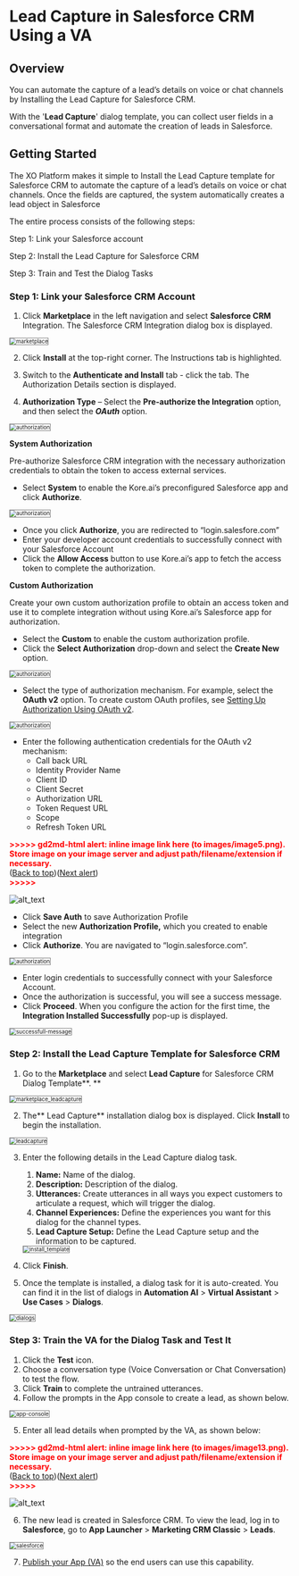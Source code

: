 # Lead Capture in Salesforce CRM Using a VA

## Overview

You can automate the capture of a lead’s details on voice or chat channels by Installing the Lead Capture for Salesforce CRM. 

With the '**Lead Capture**' dialog template, you can collect user fields in a conversational format and automate the creation of leads in Salesforce.

## Getting Started

The XO Platform makes it simple to Install the Lead Capture template for Salesforce CRM to automate the capture of a lead’s details on voice or chat channels. Once the fields are captured, the system automatically creates a lead object in Salesforce

The entire process consists of the following steps:

Step 1: Link your Salesforce account

Step 2: Install the Lead Capture for Salesforce CRM

Step 3: Train and Test the Dialog Tasks

### Step 1: Link your Salesforce CRM Account

1. Click **Marketplace** in the left navigation and select **Salesforce CRM** Integration. The Salesforce CRM Integration dialog box is displayed. 
<img src="../image/marketplace_salesforce.png" alt="marketplace" title="marketplace" style="border: 1px solid gray; zoom:70%;">

2. Click **Install** at the top-right corner. The Instructions tab is highlighted. 

3. Switch to the **Authenticate and Install** tab - click the tab. The Authorization Details section is displayed.
4. **Authorization Type** – Select the **Pre-authorize the Integration** option, and then select the **_OAuth_** option. 
<img src="../image/authorization.png" alt="authorization" title="authorization" style="border: 1px solid gray; zoom:70%;">
 
**System Authorization**

Pre-authorize Salesforce CRM integration with the necessary authorization credentials to obtain the token to access external services.

 * Select **System** to enable the Kore.ai’s preconfigured Salesforce app and click **Authorize**.  
 <img src="../image/system_authorise.png" alt="authorization" title="authorization" style="border: 1px solid gray; zoom:70%;">  
 

  * Once you click **Authorize**, you are redirected to “login.salesfore.com”
  * Enter your developer account credentials to successfully connect with your Salesforce Account
  * Click the **Allow Access** button to use Kore.ai’s app to fetch the access token to complete the authorization.

**Custom Authorization**

Create your own custom authorization profile to obtain an access token and use it to complete integration without using Kore.ai’s Salesforce app for authorization.

* Select the **Custom** to enable the custom authorization profile.
* Click the **Select Authorization** drop-down and select the **Create New** option. 


<img src="../image/custom_authorize.png" alt="authorization" title="authorization" style="border: 1px solid gray; zoom:70%;">

* Select the type of authorization mechanism. For example, select the **OAuth v2** option. To create custom OAuth profiles, see [Setting Up Authorization Using OAuth v2](https://docsinternal-kore.github.io/docs/xo/app-settings/dev-tools/bot-authorization/setting-up-authorization-using-oauth-v2).  
<img src="../images/OauthV2.png" alt="authorization" title="authorization" style="border: 1px solid gray; zoom:70%;">  

* Enter the following authentication credentials for the OAuth v2 mechanism:
    * Call back URL
    * Identity Provider Name
    * Client ID
    * Client Secret
    * Authorization URL
    * Token Request URL
    * Scope
    * Refresh Token URL

<p id="gdcalert5" ><span style="color: red; font-weight: bold">>>>>>  gd2md-html alert: inline image link here (to images/image5.png). Store image on your image server and adjust path/filename/extension if necessary. </span><br>(<a href="#">Back to top</a>)(<a href="#gdcalert6">Next alert</a>)<br><span style="color: red; font-weight: bold">>>>>> </span></p>


![alt_text](images/image5.png "image_tooltip")

* Click **Save Auth** to save Authorization Profile
* Select the new **Authorization Profile,** which you created to enable integration
* Click **Authorize**. You are navigated to “login.salesforce.com”. 

<img src="../image/salesforce_authorise.png" alt="authorization" title="authorization" style="border: 1px solid gray; zoom:70%;">

* Enter login credentials to successfully connect with your Salesforce Account.
* Once the authorization is successful, you will see a success message.
* Click **Proceed**. When you configure the action for the first time, the **Integration Installed Successfully** pop-up is displayed. 

<img src="../images/installation_installed_successfully.png" alt="successfull-message" title="successfull-message" style="border: 1px solid gray; zoom:70%;">

### Step 2: Install the Lead Capture Template for Salesforce CRM

1. Go to the **Marketplace** and select **Lead Capture** for Salesforce CRM Dialog Template**. 
**
<img src="../images/marketplace_leadcapture.png" alt="marketplace_leadcapture" title="marketplace_leadcapture" style="border: 1px solid gray; zoom:70%;">

2. The** Lead Capture** installation dialog box is displayed. Click **Install** to begin the installation.  
<img src="../images/lead_capture.png" alt="leadcapture" title="leadcapture" style="border: 1px solid gray; zoom:70%;">

3. Enter the following details in the Lead Capture dialog task.
    1. **Name:** Name of the dialog.
    2. **Description:** Description of the dialog.
    3. **Utterances:** Create utterances in all ways you expect customers to articulate a request, which will trigger the dialog.
    4. **Channel Experiences:** Define the experiences you want for this dialog for the channel types.
    5. **Lead Capture Setup:** Define the Lead Capture setup and the information to be captured.  
    <img src="../images/install_template.png" alt="install_template" title="install_template" style="border: 1px solid gray; zoom:70%;">


4. Click **Finish**.
5. Once the template is installed, a dialog task for it is auto-created. You can find it in the list of dialogs in **Automation AI** > **Virtual Assistant** > **Use Cases** > **Dialogs**.  
<img src="../images/dialogs.png" alt="dialogs" title="dialogs" style="border: 1px solid gray; zoom:70%;"> 

### Step 3: Train the VA for the Dialog Task and Test It

1. Click the **Test** icon.
2. Choose a conversation type (Voice Conversation or Chat Conversation) to test the flow.
3. Click **Train** to complete the untrained utterances.
4. Follow the prompts in the App console to create a lead, as shown below. 

<img src="../images/app_console.png" alt="app-console" title="app-console" style="border: 1px solid gray; zoom:70%;">

5. Enter all lead details when prompted by the VA, as shown below: 


<p id="gdcalert13" ><span style="color: red; font-weight: bold">>>>>>  gd2md-html alert: inline image link here (to images/image13.png). Store image on your image server and adjust path/filename/extension if necessary. </span><br>(<a href="#">Back to top</a>)(<a href="#gdcalert14">Next alert</a>)<br><span style="color: red; font-weight: bold">>>>>> </span></p>


![alt_text](images/image13.png "image_tooltip")

6. The new lead is created in Salesforce CRM. To view the lead, log in to **Salesforce**,  go to **App Launcher** > **Marketing CRM Classic** > **Leads**.

<img src="../images/salesforce.png" alt="salesforce" title="salesforce" style="border: 1px solid gray; zoom:70%;">


7.  [Publish your App (VA)](../../deploy/publishing-bot.md) so the end users can use this capability.
